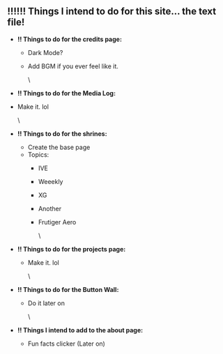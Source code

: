 ## !!!!!! Things I intend to do for this site... the text file!

* **!! Things to do for the credits page:**
  * Dark Mode?
  * Add BGM if you ever feel like it.

    \
* **!! Things to do for the Media Log:**
* Make it. lol

  \
* **!! Things to do for the shrines:**
  * Create the base page
  * Topics:
    * IVE
    * Weeekly
    * XG
    * Another
    * Frutiger Aero

      \
* **!! Things to do for the projects page:**
  * Make it. lol

    \
* **!! Things to do for the Button Wall:**
  * Do it later on

    \
* **!! Things I intend to add to the about page:**
  * Fun facts clicker (Later on)


